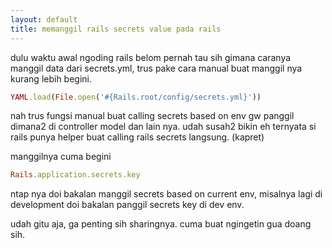 ```yaml
---
layout: default
title: memanggil rails secrets value pada rails
---
```


dulu waktu awal ngoding rails belom pernah tau sih gimana caranya manggil data dari secrets.yml, trus pake cara manual buat manggil nya kurang lebih begini.   

```ruby
YAML.load(File.open('#{Rails.root/config/secrets.yml}'))
```




nah trus fungsi manual buat calling secrets based on env gw panggil dimana2 di controller model dan lain nya. udah susah2 bikin eh ternyata si rails punya helper buat calling rails secrets langsung. (kapret)


manggilnya cuma begini



```ruby
Rails.application.secrets.key
```


ntap nya doi bakalan manggil secrets based on current env, misalnya lagi di development doi bakalan panggil secrets key di dev env.



udah gitu aja, ga penting sih sharingnya. cuma buat ngingetin gua doang sih.


